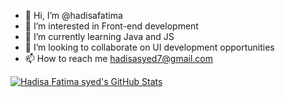 - 👋 Hi, I’m @hadisafatima 
- 👀 I’m interested in Front-end development 
- 🌱 I’m currently learning Java and JS 
- 💞️ I’m looking to collaborate on UI development opportunities 
- 📫 How to reach me hadisasyed7@gmail.com

[![Hadisa Fatima syed's GitHub Stats](https://github-readme-stats.vercel.app/api?username=your-username&show_icons=true&theme=radical)](https://github.com/anuraghazra/github-readme-stats)


<!---
hadisafatima/hadisafatima is a ✨ special ✨ repository because its `README.md` (this file) appears on your GitHub profile.
You can click the Preview link to take a look at your changes.
--->
